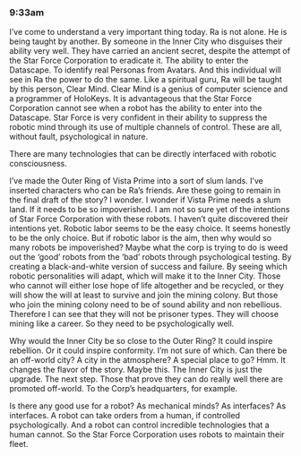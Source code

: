 ### 9:33am
I’ve come to understand a very important thing today. Ra is not alone. He is being taught by another. By someone in the Inner City who disguises their ability very well. They have carried an ancient secret, despite the attempt of the Star Force Corporation to eradicate it. The ability to enter the Datascape. To identify real Personas from Avatars. And this individual will see in Ra the power to do the same. Like a spiritual guru, Ra will be taught by this person, Clear Mind. Clear Mind is a genius of computer science and a programmer of HoloKeys. It is advantageous that the Star Force Corporation cannot see when a robot has the ability to enter into the Datascape. Star Force is very confident in their ability to suppress the robotic mind through its use of multiple channels of control. These are all, without fault, psychological in nature.

There are many technologies that can be directly interfaced with robotic consciousness. 

I’ve made the Outer Ring of Vista Prime into a sort of slum lands. I’ve inserted characters who can be Ra’s friends. Are these going to remain in the final draft of the story? I wonder. I wonder if Vista Prime needs a slum land. If it needs to be so impoverished. I am not so sure yet of the intentions of Star Force Corporation with these robots. I haven’t quite discovered their intentions yet. Robotic labor seems to be the easy choice. It seems honestly to be the only choice. But if robotic labor is the aim, then why would so many robots be impoverished? Maybe what the corp is trying to do is weed out the ‘good’ robots from the ‘bad’ robots through psychological testing. By creating a black-and-white version of success and failure. By seeing which robotic personalities will adapt, which will make it to the Inner City. Those who cannot will either lose hope of life altogether and be recycled, or they will show the will at least to survive and join the mining colony. But those who join the mining colony need to be of sound ability and non rebellious. Therefore I can see that they will not be prisoner types. They will choose mining like a career. So they need to be psychologically well.

Why would the Inner City be so close to the Outer Ring? It could inspire rebellion. Or it could inspire conformity. I’m not sure of which. Can there be an off-world city? A city in the atmosphere? A special place to go? Hmm. It changes the flavor of the story. Maybe this. The Inner City is just the upgrade. The next step. Those that prove they can do really well there are promoted off-world. To the Corp’s headquarters, for example. 

Is there any good use for a robot? As mechanical minds? As interfaces? As interfaces. A robot can take orders from a human, if controlled psychologically. And a robot can control incredible technologies that a human cannot. So the Star Force Corporation uses robots to maintain their fleet. 